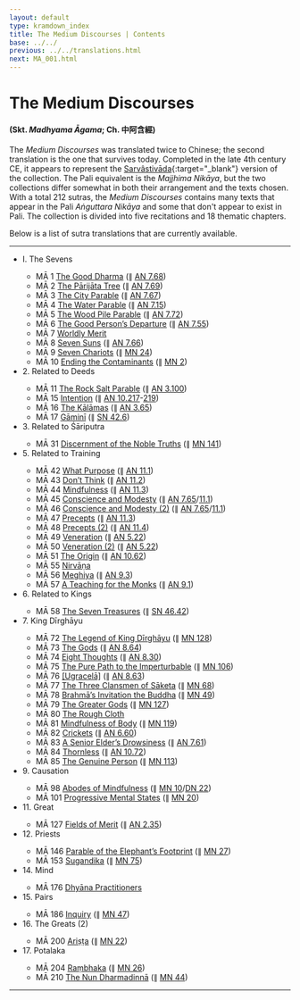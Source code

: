 ```yaml
---
layout: default
type: kramdown_index
title: The Medium Discourses | Contents
base: ../../
previous: ../../translations.html
next: MA_001.html
---
```


# The Medium Discourses
#### (Skt. *Madhyama Āgama*; Ch. 中阿含經)

The *Medium Discourses* was translated twice to Chinese; the second translation is the one that survives today. Completed in the late 4th century CE, it appears to represent the [Sarvâstivāda](https://en.wikipedia.org/wiki/Sarvastivada){:target="_blank"} version of the collection. The Pali equivalent is the *Majjhima Nikāya*, but the two collections differ somewhat in both their arrangement and the texts chosen. With a total 212 sutras, the *Medium Discourses* contains many texts that appear in the Pali *Aṅguttara Nikāya* and some that don't appear to exist in Pali. The collection is divided into five recitations and 18 thematic chapters.

Below is a list of sutra translations that are currently available.

---

<ul class="list-style-none">
  <li>I. The Sevens</li>
  <ul class="list-style-none">
    <li>MĀ 1 <a href="MA_001.html">The Good Dharma</a> (∥ <a href="https://suttacentral.net/an7.68" target="_blank">AN 7.68</a>)</li>
    <li>MĀ 2 <a href="MA_002.html">The Pārijāta Tree</a> (∥ <a href="https://suttacentral.net/an7.69" target="_blank">AN 7.69</a>)</li>
    <li>MĀ 3 <a href="MA_003.html">The City Parable</a> (∥ <a href="https://suttacentral.net/an7.67" target="_blank">AN 7.67</a>)</li>
    <li>MĀ 4 <a href="MA_004.html">The Water Parable</a> (∥ <a href="https://suttacentral.net/an7.15" target="_blank">AN 7.15</a>)</li>
    <li>MĀ 5 <a href="MA_005.html">The Wood Pile Parable</a> (∥ <a href="https://suttacentral.net/an7.72" target="_blank">AN 7.72</a>)</li>
    <li>MĀ 6 <a href="MA_006.html">The Good Person’s Departure</a> (∥ <a href="https://suttacentral.net/an7.55" target="_blank">AN 7.55</a>)</li>
    <li>MĀ 7 <a href="MA_007.html">Worldly Merit</a></li>
    <li>MĀ 8 <a href="MA_008.html">Seven Suns</a> (∥ <a href="https://suttacentral.net/an7.66" target="_blank">AN 7.66</a>)</li>
    <li>MĀ 9 <a href="MA_009.html">Seven Chariots</a> (∥ <a href="https://suttacentral.net/mn24" target="_blank">MN 24</a>)</li>
    <li>MĀ 10 <a href="MA_010.html">Ending the Contaminants</a> (∥ <a href="https://suttacentral.net/mn2" target="_blank">MN 2</a>)</li>
  </ul>
  <li>2. Related to Deeds</li>
  <ul class="list-style-none">
    <li>MĀ 11 <a href="MA_011.html">The Rock Salt Parable</a> (∥ <a href="https://suttacentral.net/an3.100" target="_blank">AN 3.100</a>)</li>
    <li>MĀ 15 <a href="MA_015.html">Intention</a> (∥ <a href="https://suttacentral.net/an10.217" target="_blank">AN 10.217</a>-<a href="https://suttacentral.net/an10.219" target="_blank">219</a>)</li>
    <li>MĀ 16 <a href="MA_016.html">The Kālāmas</a> (∥ <a href="https://suttacentral.net/an3.65" target="_blank">AN 3.65</a>)</li>
    <li>MĀ 17 <a href="MA_017.html">Gāminī</a> (∥ <a href="https://suttacentral.net/sn42.6" target="_blank">SN 42.6</a>)</li>
  </ul>
  <li>3. Related to Śāriputra</li>
  <ul class="list-style-none">
    <li>MĀ 31 <a href="MA_031.html">Discernment of the Noble Truths</a> (∥ <a href="https://suttacentral.net/mn141" target="_blank">MN 141</a>)</li>
  </ul>
  <li>5. Related to Training</li>
  <ul class="list-style-none">
    <li>MĀ 42 <a href="MA_042.html">What Purpose</a> (∥ <a href="https://suttacentral.net/an11.1" target="_blank">AN 11.1</a>)</li>
    <li>MĀ 43 <a href="MA_043.html">Don’t Think</a> (∥ <a href="https://suttacentral.net/an11.2" target="_blank">AN 11.2</a>)</li>
    <li>MĀ 44 <a href="MA_044.html">Mindfulness</a> (∥ <a href="https://suttacentral.net/an11.3" target="_blank">AN 11.3</a>)</li>
    <li>MĀ 45 <a href="MA_045.html">Conscience and Modesty</a> (∥ <a href="https://suttacentral.net/an7.65" target="_blank">AN 7.65</a>/<a href="https://suttacentral.net/an11.1" target="_blank">11.1</a>)</li>
    <li>MĀ 46 <a href="MA_046.html">Conscience and Modesty (2)</a> (∥ <a href="https://suttacentral.net/an7.65" target="_blank">AN 7.65</a>/<a href="https://suttacentral.net/an11.1" target="_blank">11.1</a>)</li>
    <li>MĀ 47 <a href="MA_047.html">Precepts</a> (∥ <a href="https://suttacentral.net/an11.3" target="_blank">AN 11.3</a>)</li>
    <li>MĀ 48 <a href="MA_048.html">Precepts (2)</a> (∥ <a href="https://suttacentral.net/an11.4" target="_blank">AN 11.4</a>)</li>
    <li>MĀ 49 <a href="MA_049.html">Veneration</a> (∥ <a href="https://suttacentral.net/an5.22" target="_blank">AN 5.22</a>)</li>
    <li>MĀ 50 <a href="MA_050.html">Veneration (2)</a> (∥ <a href="https://suttacentral.net/an5.22" target="_blank">AN 5.22</a>)</li>
    <li>MĀ 51 <a href="MA_051.html">The Origin</a> (∥ <a href="https://suttacentral.net/an10.62" target="_blank">AN 10.62</a>)</li>
    <li>MĀ 55 <a href="MA_055.html">Nirvāṇa</a></li>
    <li>MĀ 56 <a href="MA_056.html">Meghiya</a> (∥ <a href="https://suttacentral.net/an9.3" target="_blank">AN 9.3</a>)</li>
    <li>MĀ 57 <a href="MA_057.html">A Teaching for the Monks</a> (∥ <a href="https://suttacentral.net/an9.1" target="_blank">AN 9.1</a>)</li>
  </ul>
  <li>6. Related to Kings</li>
  <ul class="list-style-none">
    <li>MĀ 58 <a href="MA_058.html">The Seven Treasures</a> (∥ <a href="https://suttacentral.net/sn46.42" target="_blank">SN 46.42</a>)</li>
  </ul>
  <li>7. King Dīrghāyu</li>
  <ul class="list-style-none">
    <li>MĀ 72 <a href="MA_072.html">The Legend of King Dīrghāyu</a> (∥ <a href="https://suttacentral.net/mn128" target="_blank">MN 128</a>)</li>
    <li>MĀ 73 <a href="MA_073.html">The Gods</a> (∥ <a href="https://suttacentral.net/an8.64" target="_blank">AN 8.64</a>)</li>
    <li>MĀ 74 <a href="MA_074.html">Eight Thoughts</a> (∥ <a href="https://suttacentral.net/an8.30" target="_blank">AN 8.30</a>)</li>
    <li>MĀ 75 <a href="MA_075.html">The Pure Path to the Imperturbable</a> (∥ <a href="https://suttacentral.net/mn106" target="_blank">MN 106</a>)</li>
    <li>MĀ 76 <a href="MA_076.html">[Ugracelā]</a> (∥ <a href="https://suttacentral.net/an8.63" target="_blank">AN 8.63</a>)</li>
    <li>MĀ 77 <a href="MA_077.html">The Three Clansmen of Sāketa</a> (∥ <a href="https://suttacentral.net/mn68" target="_blank">MN 68</a>)</li>
    <li>MĀ 78 <a href="MA_078.html">Brahmā’s Invitation the Buddha</a> (∥ <a href="https://suttacentral.net/mn49" target="_blank">MN 49</a>)</li>
    <li>MĀ 79 <a href="MA_079.html">The Greater Gods</a> (∥ <a href="https://suttacentral.net/mn127" target="_blank">MN 127</a>)</li>
    <li>MĀ 80 <a href="MA_080.html">The Rough Cloth</a></li>
    <li>MĀ 81 <a href="MA_081.html">Mindfulness of Body</a> (∥ <a href="https://suttacentral.net/mn119" target="_blank">MN 119</a>)</li>
    <li>MĀ 82 <a href="MA_082.html">Crickets</a> (∥ <a href="https://suttacentral.net/an6.60" target="_blank">AN 6.60</a>)</li>
    <li>MĀ 83 <a href="MA_083.html">A Senior Elder’s Drowsiness</a> (∥ <a href="https://suttacentral.net/an7.61" target="_blank">AN 7.61</a>)</li>
    <li>MĀ 84 <a href="MA_084.html">Thornless</a> (∥ <a href="https://suttacentral.net/an10.72" target="_blank">AN 10.72</a>)</li>
    <li>MĀ 85 <a href="MA_085.html">The Genuine Person</a> (∥ <a href="https://suttacentral.net/mn113" target="_blank">MN 113</a>)</li>
  </ul>
  <li>9. Causation</li>
  <ul class="list-style-none">
    <li>MĀ 98 <a href="MA_098.html">Abodes of Mindfulness</a> (∥ <a href="https://suttacentral.net/mn10" target="_blank">MN 10</a>/<a href="https://suttacentral.net/dn22" target="_blank">DN 22</a>)</li>
    <li>MĀ 101 <a href="MA_101.html">Progressive Mental States</a> (∥ <a href="https://suttacentral.net/mn20" target="_blank">MN 20</a>)</li>
  </ul>
  <li>11. Great</li>
  <ul class="list-style-none">
    <li>MĀ 127 <a href="MA_127.html">Fields of Merit</a> (∥ <a href="https://suttacentral.net/an2.35" target="_blank">AN 2.35</a>)</li>
  </ul>
  <li>12. Priests</li>
  <ul class="list-style-none">
    <li>MĀ 146 <a href="MA_146.html">Parable of the Elephant’s Footprint</a> (∥ <a href="https://suttacentral.net/mn27" target="_blank">MN 27</a>)</li>
    <li>MĀ 153 <a href="MA_153.html">Sugandika</a> (∥ <a href="https://suttacentral.net/mn75" target="_blank">MN 75</a>)</li>
  </ul>
  <li>14. Mind</li>
  <ul class="list-style-none">
    <li>MĀ 176 <a href="MA_176.html">Dhyāna Practitioners</a></li>
  </ul>
  <li>15. Pairs</li>
  <ul class="list-style-none">
    <li>MĀ 186 <a href="MA_186.html">Inquiry</a> (∥ <a href="https://suttacentral.net/mn47" target="_blank">MN 47</a>)</li>
  </ul>
  <li>16. The Greats (2)</li>
  <ul class="list-style-none">
    <li>MĀ 200 <a href="MA_200.html">Ariṣṭa</a> (∥ <a href="https://suttacentral.net/mn22" target="_blank">MN 22</a>)</li>
  </ul>
  <li>17. Potalaka</li>
  <ul class="list-style-none">
    <li>MĀ 204 <a href="MA_204.html">Raṃbhaka</a> (∥ <a href="https://suttacentral.net/mn26" target="_blank">MN 26</a>)</li>
    <li>MĀ 210 <a href="MA_210.html">The Nun Dharmadinnā</a> (∥ <a href="https://suttacentral.net/mn44" target="_blank">MN 44</a>)</li>
  </ul>
</ul>

---
